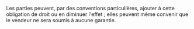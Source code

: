   
 Les parties peuvent, par des conventions particulières, ajouter à cette obligation de droit ou en diminuer l'effet ; elles peuvent même convenir que le vendeur ne sera soumis à aucune garantie.  

  
